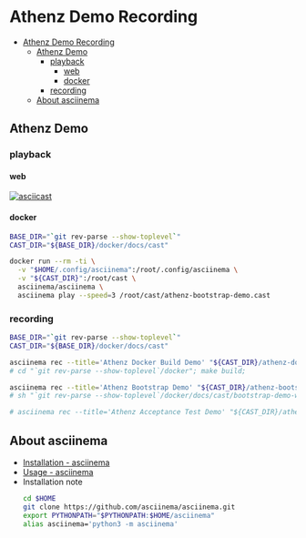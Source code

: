 
<a id="markdown-athenz-demo-recording" name="athenz-demo-recording"></a>
# Athenz Demo Recording

<!-- TOC -->

- [Athenz Demo Recording](#athenz-demo-recording)
    - [Athenz Demo](#athenz-demo)
        - [playback](#playback)
            - [web](#web)
            - [docker](#docker)
        - [recording](#recording)
    - [About asciinema](#about-asciinema)

<!-- /TOC -->

<a id="markdown-athenz-demo" name="athenz-demo"></a>
## Athenz Demo

<a id="markdown-playback" name="playback"></a>
### playback

<a id="markdown-web" name="web"></a>
#### web
[![asciicast](https://asciinema.org/a/D1F3SV50yp4v6IEbw7zRtHu2G.svg)](https://asciinema.org/a/D1F3SV50yp4v6IEbw7zRtHu2G)

<a id="markdown-docker" name="docker"></a>
#### docker

```bash
BASE_DIR="`git rev-parse --show-toplevel`"
CAST_DIR="${BASE_DIR}/docker/docs/cast"

docker run --rm -ti \
  -v "$HOME/.config/asciinema":/root/.config/asciinema \
  -v "${CAST_DIR}":/root/cast \
  asciinema/asciinema \
  asciinema play --speed=3 /root/cast/athenz-bootstrap-demo.cast
```

<a id="markdown-recording" name="recording"></a>
### recording

```bash
BASE_DIR="`git rev-parse --show-toplevel`"
CAST_DIR="${BASE_DIR}/docker/docs/cast"

asciinema rec --title='Athenz Docker Build Demo' "${CAST_DIR}/athenz-docker-build-demo.cast"
# cd "`git rev-parse --show-toplevel`/docker"; make build;

asciinema rec --title='Athenz Bootstrap Demo' "${CAST_DIR}/athenz-bootstrap-demo.cast"
# sh "`git rev-parse --show-toplevel`/docker/docs/cast/bootstrap-demo-welcome-script.sh"

# asciinema rec --title='Athenz Acceptance Test Demo' "${CAST_DIR}/athenz-acceptance-test-demo.cast"
```

<a id="markdown-about-asciinema" name="about-asciinema"></a>
## About asciinema
- [Installation - asciinema](https://asciinema.org/docs/installation)
- [Usage - asciinema](https://asciinema.org/docs/usage)
- Installation note
    ```bash
    cd $HOME
    git clone https://github.com/asciinema/asciinema.git
    export PYTHONPATH="$PYTHONPATH:$HOME/asciinema"
    alias asciinema='python3 -m asciinema'
    ```
